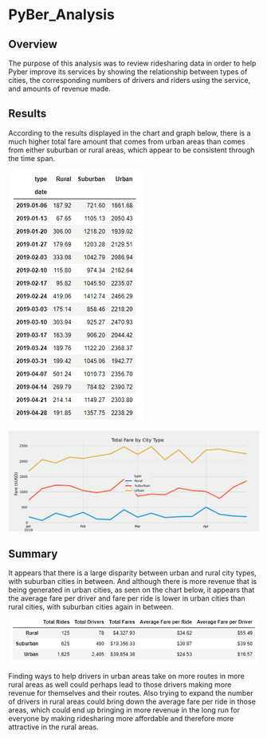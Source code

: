 # PyBer_Analysis
## Overview
The purpose of this analysis was to review ridesharing data in order to help Pyber improve its services by showing the relationship between types of cities, the corresponding numbers of drivers and riders using the service, and amounts of revenue made.

## Results
According to the results displayed in the chart and graph below, there is a much higher total fare amount that comes from urban areas than comes from either suburban or rural areas, which appear to be consistent through the time span.

![summary_chart](Resources/summary_chart.png)

![PyBer_fare_summary](analysis/PyBer_fare_summary.png)

## Summary
It appears that there is a large disparity between urban and rural city types, with suburban cities in between. And although there is more revenue that is being generated in urban cities, as seen on the chart below, it appears that the average fare per driver and fare per ride is lower in urban cities than rural cities, with suburban cities again in between. 

![totals_chart](Resources/totals_chart.png)

Finding ways to help drivers in urban areas take on more routes in more rural areas as well could perhaps lead to those drivers making more revenue for themselves and their routes. Also trying to expand the number of drivers in rural areas could bring down the average fare per ride in those areas, which could end up bringing in more revenue in the long run for everyone by making ridesharing more affordable and therefore more attractive in the rural areas.
